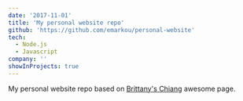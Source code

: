 ```yaml
---
date: '2017-11-01'
title: 'My personal website repo'
github: 'https://github.com/emarkou/personal-website'
tech:
  - Node.js
  - Javascript
company: ''
showInProjects: true
---
```


My personal website repo based on [Brittany's Chiang](https://brittanychiang.com/) awesome page.
